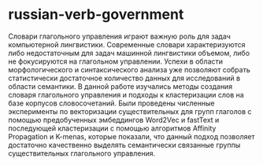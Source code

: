 # russian-verb-government

Словари глагольного управления играют важную роль для задач компьютерной лингвистики. Современные словари характеризуются либо недостаточным для задач машинной лингвистики объемом, либо не фокусируются на глагольном управлении. Успехи в области морфологического и синтаксического анализа уже позволяют собрать статистически достаточное количество данных для исследований в области семантики. В данной работе изучались методы создания словаря глагольного управления и подходы к кластеризации слов на базе корпусов словосочетаний. Были проведены численные эксперименты по векторизации существительных для групп глаголов с помощью предобученных эмбеддингов Word2Vec и fastText и последующей кластеризации с помощью алгоритмов Affinity Propagation и K-menas, которые показали, что данный подход позволяет достаточно качественно выделять семантически связанные группы существительных глагольного управления. 
